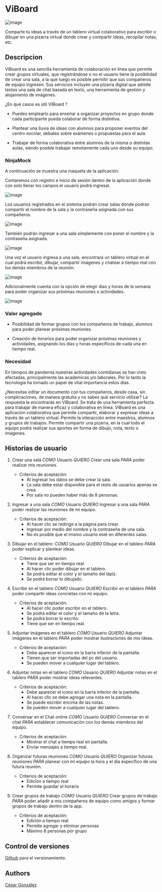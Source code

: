 # ViBoard

![image](https://github.com/csarssj/ARSW-ViBoard/blob/master/img/ViBoarrd.png)

Comparte tu ideas a través de un tablero virtual colaborativo para escribir o dibujar en una pizarra virtual donde crear y compartir ideas, recopilar notas, etc.

## Descripcion

ViBoard es una sencilla herramienta de colaboración en línea que permite crear grupos virtuales, que registrándose o no el usuario  tiene la posibilidad de crear  una sala,
a la que luego es posible permitir que sus compañeros de equipo ingresen. Sus servicios incluyen una pizarra digital que admite textos 
una sala de chat basada en texto, una herramienta de gestión y alojamiento de imágenes.

¿En qué casos es útil ViBoard ?

- Puedes emplearlo para enseñar a organizar proyectos en grupo donde cada participante pueda colaborar de forma distintiva.

- Plantear una lluvia de ideas con alumnos para proponer eventos del centro escolar, debates sobre exámenes o propuestas para el aula.

- Trabajar de forma colaborativa entre alumnos de la misma o distintas aulas, siendo posible trabajar remotamente cada uno desde su equipo.

### NinjaMock

A continuación se muestra una maqueta de la aplicación:

Contaremos con registro e inicio de sesión dentro de la aplicación donde con solo llenar los campos el usuario podrá ingresar.

![image](https://github.com/csarssj/ARSW-ViBoard/blob/master/img/login.png)

Los usuarios registrados  en el sistema podrán crear salas donde podran compartir el nombre de la sala y la contraseña asignada con sus compañeros.

![image](https://github.com/csarssj/ARSW-ViBoard/blob/master/img/create.png)

También podrán ingresar a una sala simplemente con poner el nombre y la contraseña asignada.

![image](https://github.com/csarssj/ARSW-ViBoard/blob/master/img/login.png)

Una vez el usuario ingresa a una sala, encontrará un tablero virtual en el cual podrá escribir, dibujar, compartir imágenes y chatear a tiempo real con los 
demás miembros de la reunión.

![image](https://github.com/csarssj/ARSW-ViBoard/blob/master/img/board.png)

Adicionalmente cuenta con la opción de elegir  días y horas de la semana  para poder organizar sus próximas reuniones o actividades.

![image](https://github.com/csarssj/ARSW-ViBoard/blob/master/img/horario.png)


### Valor agregado

- Posibilidad de formar grupos con los compañeros de trabajo, alumnos para poder planear próximas reuniones.

- Creación de horarios para poder organizar próximas reuniones y actividades, asignando los días y horas específicos de cada una en tiempo real. 

### Necesidad

En tiempos de pandemia nuestras actividades contidianas se han visto afectadas, principalmente las academicas y/o laborales. Por lo tanto la tecnologia ha tomado un papel de 
vital importancia estos días. 

¿Necesitas editar un documento con tus compañeros, desde casa, sin complicaciones, de manera gratuita y no sabes qué servicio utilizar? La respuesta la encontrarás en ViBoard.
Se trata de una herramienta perfecta para trabajar de manera eficaz y colaborativa en línea.
ViBoard es una aplicación colaborativa que permite compartir, elaborar y expresar ideas a través de un tablero virtual. Permite la interacción entre maestros, alumnos y
grupos de trabajos. Permite compartir una pizarra, en la cual todo el equipo podrá realizar sus aportes en forma de dibujo, nota, texto o imágenes.

## Historias de usuario
1. Crear una sala  *COMO* Usuario *QUIERO* Crear una sala *PARA* poder realizar mis reuniones.
   - Criterios de aceptación:
	 - Al ingresar los datos se debe crear la sala.
	 - La sala debe estar disponible para el resto de usuarios apenas se crea.
	 - Por sala no pueden haber más de 8 personas.
2. Ingresar a una sala *COMO* Usuario *QUIERO* Ingresar a una sala *PARA* poder realizar las reuniones de mi equipo.
   - Criterios de aceptación:
	 - Al hacer clic se redirige a la página para crear.
	 - Ingresar por medio del nombre y la contraseña de una sala.
	 - No es posible que el mismo usuario esté en diferentes salas.
		
3. Dibujar en el tablero: *COMO* Usuario *QUIERO* Dibujar en el tablero *PARA* poder explicar y plantear ideas. 
   - Criterios de aceptación:
	 - Tiene que ser en tiempo real.
 	 - Al hacer clic poder dibujar en el tablero.
	 - Se podrá editar el color y el tamaño del lápiz.
	 - Se podrá borrar lo dibujado.
4. Escribir en el tablero *COMO* Usuario *QUIERO* Escribir en el tablero *PARA* poder compartir ideas concretas con mi equipo.
   - Criterios de aceptación:
	 - Al hacer clic poder escribir en el tablero.
	 - Se podrá editar el color y el tamaño de la letra.
	 - Se podrá borrar lo escrito.
	 - Tiene que ser en tiempo real.
5. Adjuntar imágenes en el tablero *COMO* Usuario *QUIERO* Adjuntar imágenes en el tablero *PARA* poder mostrar ilustraciones de mis ideas.
   - Criterios de aceptación:
	 - Debe aparecer el icono en la barra inferior de la pantalla.
	 - Tienen que ser importadas del pc del usuario.
	 - Se pueden mover a cualquier lugar del tablero. 
6. Adjuntar notas en el tablero *COMO* Usuario *QUIERO* Adjuntar notas en el tablero *PARA* poder mostrar ideas relevantes.
   - Criterios de aceptación:
	 - Debe aparecer el icono en la barra inferior de la pantalla.
	 - Al hacer clic se debe agregar una nota en la pantalla.
	 - Se puede escribir encima de las notas.
	 - Se pueden mover a cualquier lugar del tablero.		
7. Conversar en el Chat online *COMO* Usuario *QUIERO* Conversar en el chat *PARA* establecer comunicación con los demás miembros del equipo.
   - Criterios de aceptación:
	 - Mostrar el chat a tiempo real en pantalla.
	 - Enviar mensajes a tiempo real.
8. Organizar futuras reuniones *COMO* Usuario *QUIERO* Organizar futuras reuniones *PARA* planear con mi equipo la hora y el día específico de una futura reunión.
   - Criterios de aceptación:
	 - Edición a tiempo real
	 - Permite guardar el horario
9. Crear grupos de trabajo *COMO* Usuario *QUIERO* Crear grupos de trabajo *PARA*  poder añadir a mis compañeros de equipo como amigos y formar grupos de trabajo dentro de la app.
   - Criterios de aceptación:
	 - Edición a tiempo real
	 - Permite agregar y eliminar personas
	 - Máximo 8 personas por grupo


## Control de versiones 

[Github](https://github.com/) para el versionamiento.

## Authors

[César González](https://github.com/csarssj) 

